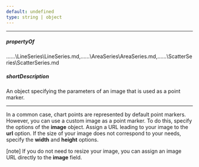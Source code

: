 ```yaml
---
default: undefined
type: string | object
---
```

---
##### propertyOf
..\..\..\LineSeries\LineSeries.md,..\..\..\AreaSeries\AreaSeries.md,..\..\..\ScatterSeries\ScatterSeries.md

##### shortDescription
An object specifying the parameters of an image that is used as a point marker.

---
In a common case, chart points are represented by default point markers. However, you can use a custom image as a point marker. To do this, specify the options of the **image** object. Assign a URL leading to your image to the **url** option. If the size of your image does not correspond to your needs, specify the **width** and **height** options.

[note] If you do not need to resize your image, you can assign an image URL directly to the **image** field.